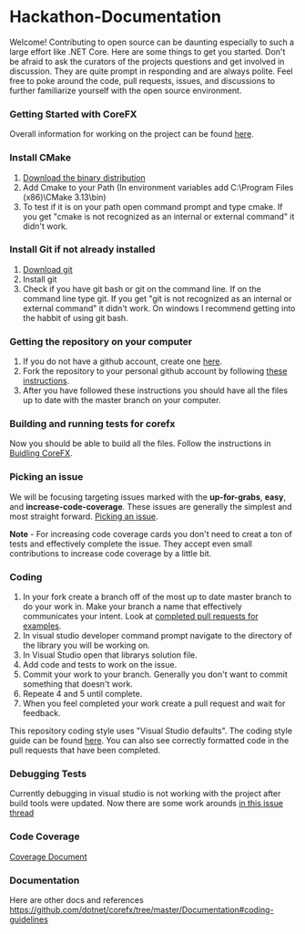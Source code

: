 # Hackathon-Documentation
Welcome! Contributing to open source can be daunting especially to such a large effort like .NET Core. Here are some things to get you started. Don't be afraid to ask the curators of the projects questions and get involved in discussion. They are quite prompt in responding and are always polite. Feel free to poke around the code, pull requests, issues, and discussions to further familiarize yourself with the open source environment. 


### Getting Started with CoreFX
Overall information for working on the project can be found [here](https://diaryofadev.net/getting-started-contributing-to-corefx/).

### Install CMake
1. [Download the binary distribution](https://cmake.org/download/)
2. Add Cmake to your Path (In environment variables add C:\Program Files (x86)\CMake 3.13\bin\)
3. To test if it is on your path open command prompt and type cmake. If you get "cmake is not recognized as an internal or external command" it didn't work.

### Install Git if not already installed
1. [Download git](https://git-scm.com/downloads)
2. Install git
3. Check if you have git bash or git on the command line. If on the command line type git. If you get "git is not recognized as an internal or external command" it didn't work. On windows I recommend getting into the habbit of using git bash.

### Getting the repository on your computer
1. If you do not have a github account, create one [here](https://github.com).
2. Fork the repository to your personal github account by following [these instructions](https://github.com/dotnet/corefx/wiki/Checking-out-the-code-repository).
3. After you have followed these instructions you should have all the files up to date with the master branch on your computer.

### Building and running tests for corefx
Now you should be able to build all the files. Follow the instructions in [Buidling CoreFX](https://github.com/dotnet/corefx/blob/master/Documentation/project-docs/developer-guide.md).

### Picking an issue
We will be focusing targeting issues marked with the **up-for-grabs**, **easy**, and **increase-code-coverage**. These issues are generally the simplest and most straight forward. 
[Picking an issue](https://github.com/dotnet/corefx/wiki/Pick-issue).

**Note** - For increasing code coverage cards you don't need to creat a ton of tests and effectively complete the issue. They accept even small contributions to increase code coverage by a little bit.

### Coding
1. In your fork create a branch off of the most up to date master branch to do your work in. Make your branch a name that effectively communicates your intent. Look at [completed pull requests for examples](https://github.com/dotnet/corefx/pulls?q=is%3Apr+is%3Aclosed).
2. In visual studio developer command prompt navigate to the directory of the library you will be working on.
3. In Visual Studio open that librarys solution file.
4. Add code and tests to work on the issue.
5. Commit your work to your branch. Generally you don't want to commit something that doesn't work.
6. Repeate 4 and 5 until complete.
7. When you feel completed your work create a pull request and wait for feedback.

This repository coding style uses "Visual Studio defaults". The coding style guide can be found [here](https://github.com/dotnet/corefx/blob/master/Documentation/coding-guidelines/coding-style.md). You can also see correctly formatted code in the pull requests that have been completed.

### Debugging Tests 
Currently debugging in visual studio is not working with the project after build tools were updated. Now there are some work arounds [in this issue thread](https://github.com/dotnet/corefx/issues/30913) 

### Code Coverage
[Coverage Document](https://github.com/dotnet/corefx/blob/master/Documentation/building/code-coverage.md)

### Documentation
Here are other docs and references
https://github.com/dotnet/corefx/tree/master/Documentation#coding-guidelines







